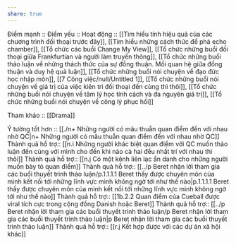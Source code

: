 ```yaml
---
share: true
---
```

Điểm mạnh :: 
Điểm yếu :: 
Hoạt động :: [[Tìm hiểu tính hiệu quả của các chương trình đối thoại trước đây]], [[Tìm hiểu những cách thức để phá echo chamber]], [[Tổ chức các buổi Change My View]], [[Tổ chức những buổi đối thoại giữa Frankfurtian và người làm truyền thông]], [[Tổ chức những buổi thảo luận về những thách thức của sự đồng thuận. Mối quan hệ giữa đồng thuận và duy hệ quả luận]], [[Tổ chức những buổi nói chuyện về đạo đức học nhập môn]], [[7 Công việc/null/Untitled 1]], [[Tổ chức những buổi nói chuyện về giá trị của việc kiên trì đối thoại đến cùng thì thôi]], [[Tổ chức những buổi nói chuyện về tâm lý học tính cách và đa nguyên giá trị]], [[Tổ chức những buổi nói chuyện về công lý phục hồi]]

Tham khảo :: [[Drama]]

Ý tưởng tốt hơn :: [[./n+ Những người có mâu thuẫn quan điểm đến với nhau nhờ QC|n+ Những người có mâu thuẫn quan điểm đến với nhau nhờ QC]]
Thành quả hỗ trợ:: [[n.i Những người khác biệt quan điểm với QC muốn thảo luận đến cùng với mình cho đến khi nào cả hai đều nhất trí với nhau thì thôi]] 
Thành quả hỗ trợ:: [[n.j Có một kênh liên lạc ẩn danh cho những người muốn bày tỏ quan điểm]]
Thành quả hỗ trợ:: [[../p Beret nhận lời tham gia các buổi thuyết trình thảo luận/p.1.1.1.1 Beret thấy được chuyên môn của mình kết nối tới những lĩnh vực mình không ngờ tới như thế nào|p.1.1.1.1 Beret thấy được chuyên môn của mình kết nối tới những lĩnh vực mình không ngờ tới như thế nào]]
Thành quả hỗ trợ:: [[1b.2.2 Quan điểm của Cueball được viral tích cực trong cộng đồng Danish hoặc Beret]]
Thành quả hỗ trợ:: [[../p Beret nhận lời tham gia các buổi thuyết trình thảo luận/p Beret nhận lời tham gia các buổi thuyết trình thảo luận|p Beret nhận lời tham gia các buổi thuyết trình thảo luận]]
Thành quả hỗ trợ:: [[r.j Kết hợp được với các dự án xã hội khác]]